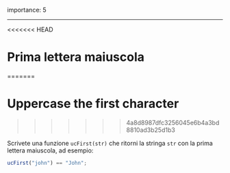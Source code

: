 importance: 5

---

<<<<<<< HEAD
# Prima lettera maiuscola
=======
# Uppercase the first character
>>>>>>> 4a8d8987dfc3256045e6b4a3bd8810ad3b25d1b3

Scrivete una funzione `ucFirst(str)` che ritorni la stringa `str` con la prima lettera maiuscola, ad esempio:

```js
ucFirst("john") == "John";
```

